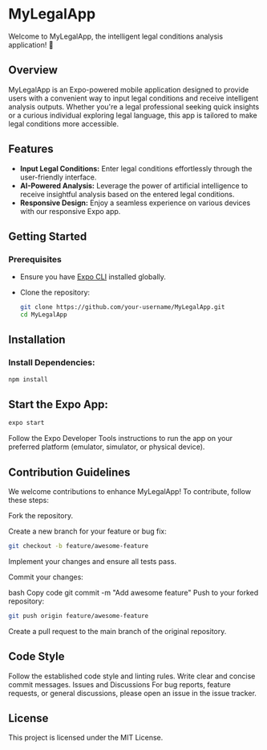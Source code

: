 # MyLegalApp

Welcome to MyLegalApp, the intelligent legal conditions analysis application! 🚀

## Overview

MyLegalApp is an Expo-powered mobile application designed to provide users with a convenient way to input legal conditions and receive intelligent analysis outputs. Whether you're a legal professional seeking quick insights or a curious individual exploring legal language, this app is tailored to make legal conditions more accessible.

## Features

- **Input Legal Conditions:** Enter legal conditions effortlessly through the user-friendly interface.
- **AI-Powered Analysis:** Leverage the power of artificial intelligence to receive insightful analysis based on the entered legal conditions.
- **Responsive Design:** Enjoy a seamless experience on various devices with our responsive Expo app.

## Getting Started

### Prerequisites

- Ensure you have [Expo CLI](https://docs.expo.dev/get-started/installation/) installed globally.
- Clone the repository:

   ```bash
   git clone https://github.com/your-username/MyLegalApp.git
   cd MyLegalApp

## Installation

### Install Dependencies:

  ```bash
  npm install
```

## Start the Expo App:

```bash
expo start
```

Follow the Expo Developer Tools instructions to run the app on your preferred platform (emulator, simulator, or physical device).

## Contribution Guidelines
We welcome contributions to enhance MyLegalApp! To contribute, follow these steps:

Fork the repository.

Create a new branch for your feature or bug fix:

```bash
git checkout -b feature/awesome-feature
```
Implement your changes and ensure all tests pass.

Commit your changes:

bash
Copy code
git commit -m "Add awesome feature"
Push to your forked repository:

```bash
git push origin feature/awesome-feature
```
Create a pull request to the main branch of the original repository.

## Code Style
Follow the established code style and linting rules.
Write clear and concise commit messages.
Issues and Discussions
For bug reports, feature requests, or general discussions, please open an issue in the issue tracker.

## License
This project is licensed under the MIT License.


 
